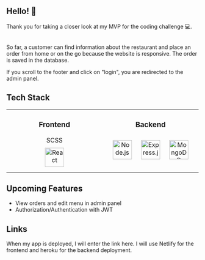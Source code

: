 ## Hello! 👋

<div>
  Thank you for taking a closer look at my MVP  for the coding challenge 💻. <br>
  <br>
  
  So far, a customer can find information about the restaurant and place an order from home or on the go because the website is responsive. The order is saved in the database. <br>
  
  If you scroll to the footer and click on "login", you are redirected to the admin panel.
</div>  

## Tech Stack

<table align="center" width="70%"><tr><td valign="top" width="30%">
  <h3 align="center">Frontend</h3> 
  <div align="center">  
    <div>SCSS</div>
    <img style="margin: 10px" src="https://profilinator.rishav.dev/skills-assets/react-original-wordmark.svg" alt="React" height="50" />  
  </div>
</td><td valign="top" width="30%">
  <h3 align="center">Backend</h3>
  <div align="center">  
    <img style="margin: 10px" src="https://profilinator.rishav.dev/skills-assets/nodejs-original-wordmark.svg" alt="Node.js" height="50" /> 
    <img style="margin: 10px" src="https://profilinator.rishav.dev/skills-assets/express-original-wordmark.svg" alt="Express.js" height="50" /> 
    <img style="margin: 10px" src="https://profilinator.rishav.dev/skills-assets/mongodb-original-wordmark.svg" alt="MongoDB" height="50" />  
  </div>
</td></tr></table>  

## Upcoming Features

<ul>
  <li>View orders and edit menu in admin panel</li>
  <li>Authorization/Authentication with JWT</li>
</ul>

## Links
<div>
 When my app is deployed, I will enter the link here. I will use Netlify for the frontend and heroku for the backend deployment.
</div>  
